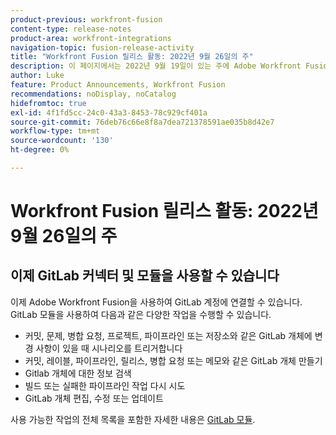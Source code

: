 ```yaml
---
product-previous: workfront-fusion
content-type: release-notes
product-area: workfront-integrations
navigation-topic: fusion-release-activity
title: "Workfront Fusion 릴리스 활동: 2022년 9월 26일의 주"
description: 이 페이지에서는 2022년 9월 19일이 있는 주에 Adobe Workfront Fusion에서 향상된 기능을 모두 설명합니다.
author: Luke
feature: Product Announcements, Workfront Fusion
recommendations: noDisplay, noCatalog
hidefromtoc: true
exl-id: 4f1fd5cc-24c0-43a3-8453-78c929cf401a
source-git-commit: 76deb76c66e8f8a7dea721378591ae035b8d42e7
workflow-type: tm+mt
source-wordcount: '130'
ht-degree: 0%

---
```


# Workfront Fusion 릴리스 활동: 2022년 9월 26일의 주

## 이제 GitLab 커넥터 및 모듈을 사용할 수 있습니다

이제 Adobe Workfront Fusion을 사용하여 GitLab 계정에 연결할 수 있습니다. GitLab 모듈을 사용하여 다음과 같은 다양한 작업을 수행할 수 있습니다.

* 커밋, 문제, 병합 요청, 프로젝트, 파이프라인 또는 저장소와 같은 GitLab 개체에 변경 사항이 있을 때 시나리오를 트리거합니다
* 커밋, 레이블, 파이프라인, 릴리스, 병합 요청 또는 메모와 같은 GitLab 개체 만들기
* Gitlab 개체에 대한 정보 검색
* 빌드 또는 실패한 파이프라인 작업 다시 시도
* GitLab 개체 편집, 수정 또는 업데이트

사용 가능한 작업의 전체 목록을 포함한 자세한 내용은 [GitLab 모듈](/help/quicksilver/workfront-fusion/apps-and-their-modules/gitlab-modules.md).

